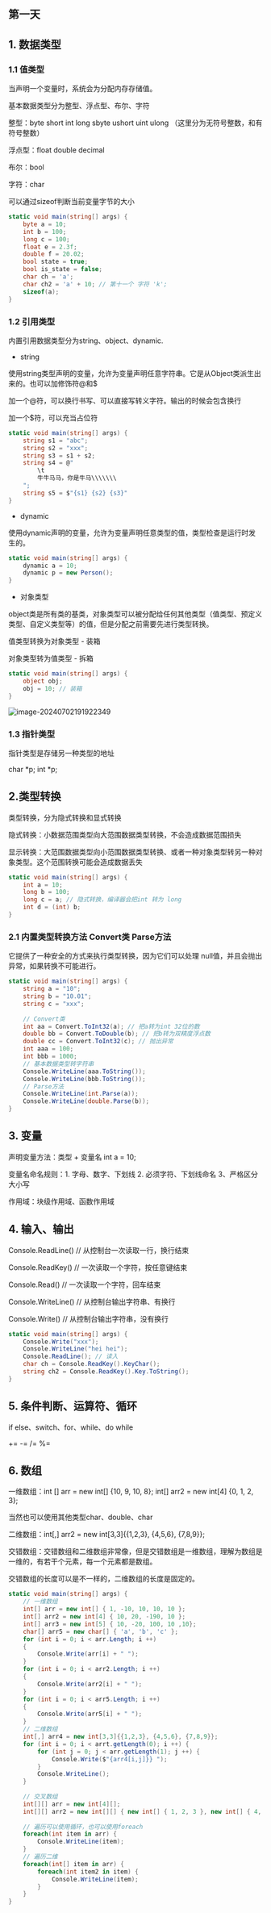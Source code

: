 ## 第一天

## 1. 数据类型

### 1.1 值类型

当声明一个变量时，系统会为分配内存存储值。

基本数据类型分为整型、浮点型、布尔、字符

整型：byte short int  long sbyte  ushort  uint ulong （这里分为无符号整数，和有符号整数）

浮点型：float double decimal

布尔：bool

字符：char

可以通过sizeof判断当前变量字节的大小

```c#
static void main(string[] args) {
    byte a = 10;
    int b = 100;
    long c = 100;
    float e = 2.3f;
    double f = 20.02;
    bool state = true;
    bool is_state = false;
    char ch = 'a';
    char ch2 = 'a' + 10; // 第十一个 字符 'k';
    sizeof(a);
}
```

### 1.2 引用类型

内置引用数据类型分为string、object、dynamic.

+ string 

使用string类型声明的变量，允许为变量声明任意字符串。它是从Object类派生出来的。也可以加修饰符@和$

加一个@符，可以换行书写、可以直接写转义字符。输出的时候会包含换行

加一个$符，可以充当占位符

```c#
static void main(string[] args) {
    string s1 = "abc";
    string s2 = "xxx";
    string s3 = s1 + s2;
    string s4 = @"
    	\t
    	牛牛马马，你是牛马\\\\\\\
    ";
    string s5 = $"{s1} {s2} {s3}"
}
```

+ dynamic

使用dynamic声明的变量，允许为变量声明任意类型的值，类型检查是运行时发生的。

```c#
static void main(string[] args) {
    dynamic a = 10;
    dynamic p = new Person();
}
```

+ 对象类型

object类是所有类的基类，对象类型可以被分配给任何其他类型（值类型、预定义类型、自定义类型等）的值，但是分配之前需要先进行类型转换。

值类型转换为对象类型 - 装箱

对象类型转为值类型 - 拆箱

```c#
static void main(string[] args) {
    object obj;
    obj = 10; // 装箱
}
```



![image-20240702191922349](C:\Users\HP\AppData\Roaming\Typora\typora-user-images\image-20240702191922349.png)

### 1.3 指针类型

指针类型是存储另一种类型的地址

char *p;  int *p;

## 2.类型转换

类型转换，分为隐式转换和显式转换

隐式转换：小数据范围类型向大范围数据类型转换，不会造成数据范围损失

显示转换：大范围数据类型向小范围数据类型转换、或者一种对象类型转另一种对象类型。这个范围转换可能会造成数据丢失

```c#
static void main(string[] args) {
    int a = 10;
    long b = 100;
    long c = a; // 隐式转换，编译器会把int 转为 long
    int d = (int) b;
}
```

### 2.1 内置类型转换方法 Convert类 Parse方法

它提供了一种安全的方式来执行类型转换，因为它们可以处理 null值，并且会抛出异常，如果转换不可能进行。

```c#
static void main(string[] args) {
    string a = "10";
    string b = "10.01";
    string c = "xxx";
        
    // Convert类
    int aa = Convert.ToInt32(a); // 把a转为int 32位的数
    double bb = Convert.ToDouble(b); // 把b转为双精度浮点数
    double cc = Convert.ToInt32(c);	// 抛出异常
  	int aaa = 100;
    int bbb = 1000;
    // 基本数据类型转字符串
    Console.WriteLine(aaa.ToString());
    Console.WriteLine(bbb.ToString());
    // Parse方法
    Console.WriteLine(int.Parse(a));
    Console.WriteLine(double.Parse(b));
}
```

## 3. 变量

声明变量方法：类型 + 变量名 int a = 10;

变量名命名规则：1. 字母、数字、下划线 2. 必须字符、下划线命名	3、严格区分大小写

作用域：块级作用域、函数作用域

## 4. 输入、输出

Console.ReadLine() // 从控制台一次读取一行，换行结束

Console.ReadKey() //  一次读取一个字符，按任意键结束

Console.Read() // 一次读取一个字符，回车结束

Console.WriteLine() // 从控制台输出字符串、有换行

Console.Write() // 从控制台输出字符串，没有换行

```c#
static void main(string[] args) {
    Console.Write("xxx");
    Console.WriteLine("hei hei");
    Console.ReadLine(); // 读入
    char ch = Console.ReadKey().KeyChar();
    string ch2 = Console.ReadKey().Key.ToString(); 
}
```

## 5. 条件判断、运算符、循环

if else、switch、for、while、do while

+= -= /= %=

## 6. 数组

一维数组：int [] arr = new int[] {10, 9, 10, 8};  int[] arr2 = new int[4] {0, 1, 2, 3};

当然也可以使用其他类型char、double、char

二维数组：int[,] arr2 = new int[3,3]{{1,2,3}, {4,5,6}, {7,8,9}};

交错数组：交错数组和二维数组非常像，但是交错数组是一维数组，理解为数组是一维的，有若干个元素，每一个元素都是数组。

交错数组的长度可以是不一样的，二维数组的长度是固定的。

```c#
static void main(string[] args) {
    // 一维数组
    int[] arr = new int[] { 1, -10, 10, 10, 10 };
    int[] arr2 = new int[4] { 10, 20, -190, 10 };
    int[] arr3 = new int[5] { 10, -20, 100, 10 ,10};
    char[] arr5 = new char[] { 'a', 'b', 'c' };
    for (int i = 0; i < arr.Length; i ++)
    {
        Console.Write(arr[i] + " ");
    }
    for (int i = 0; i < arr2.Length; i ++)
    {
        Console.Write(arr2[i] + " ");
    }
    for (int i = 0; i < arr5.Length; i ++)
    {
        Console.Write(arr5[i] + " ");
    }
    // 二维数组
    int[,] arr4 = new int[3,3]{{1,2,3}, {4,5,6}, {7,8,9}};
    for (int i = 0; i < arrt.getLength(0); i ++) {
        for (int j = 0; j < arr.getLength(1); j ++) {
            Console.Write($"{arr4[i,j]}} ");
        }
        Console.WriteLine();
    }
    
    // 交叉数组
    int[][] arr = new int[4][];
	int[][] arr2 = new int[][] { new int[] { 1, 2, 3 }, new int[] { 4, 5, 6 } };
    
    // 遍历可以使用循环，也可以使用foreach
    foreach(int item in arr) {
        Console.WriteLine(item);
    }
    // 遍历二维
    foreach(int[] item in arr) {
        foreach(int item2 in item) {
            Console.WriteLine(item);
        }
    }
}
```




